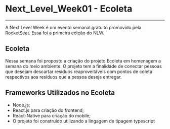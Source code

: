 # Next_Level_Week01 - Ecoleta
----
A Next Level Week é um evento semanal gratuito promovido pela RocketSeat. Essa foi a primeira edição do NLW.

## Ecoleta
Nessa semana foi proposto a criação do projeto Ecoleta em homenagem a semana do meio ambiente. 
O projeto tem a finalidade de conectar pessoas que desejam descartar resíduos reaproveitáveis com pontos de coleta respectivos aos resíduos que a pessoa deseja entregar.

## Frameworks Utilizados no Ecoleta
- Node.js;
- React.js para criação do frontend;
- React-Native para criação do mobile;
- O projeto foi construído utilizando a lingagem de tipagem typescript
 
